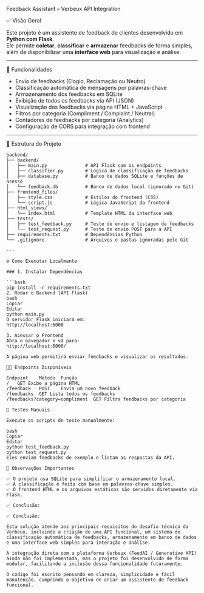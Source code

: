 Feedback Assistant – Verbeux API Integration

✅ Visão Geral

Este projeto é um assistente de feedback de clientes desenvolvido em **Python com Flask**.  
Ele permite **coletar**, **classificar** e **armazenar** feedbacks de forma simples, além de disponibilizar uma **interface web** para visualização e análise.

---

🚀 Funcionalidades

- Envio de feedbacks (Elogio, Reclamação ou Neutro)  
- Classificação automática de mensagens por palavras-chave  
- Armazenamento dos feedbacks em SQLite  
- Exibição de todos os feedbacks via API (JSON)  
- Visualização dos feedbacks via página HTML + JavaScript  
- Filtros por categoria (Compliment / Complaint / Neutral)  
- Contadores de feedbacks por categoria (Analytics)  
- Configuração de CORS para integração com frontend  

---

📂 Estrutura do Projeto
```
backend/
├── backend/
│   ├── main.py              # API Flask com os endpoints
│   ├── classifier.py        # Lógica de classificação de feedbacks
│   ├── database.py          # Banco de dados SQLite e funções de acesso
│   └── feedback.db          # Banco de dados local (ignorado no Git)
├── frontend_files/
│   ├── style.css            # Estilos do frontend (CSS)
│   └── script.js            # Lógica JavaScript do frontend
├── html_views/
│   └── index.html           # Template HTML da interface web
├── tests/
│   ├── test_feedback.py     # Teste de envio e listagem de feedbacks
│   └── test_request.py      # Teste de envio POST para a API
├── requirements.txt         # Dependências Python
└── .gitignore               # Arquivos e pastas ignoradas pelo Git

---

⚙️ Como Executar Localmente

### 1. Instalar Dependências

```bash
pip install -r requirements.txt
2. Rodar o Backend (API Flask)
bash
Copiar
Editar
python main.py
O servidor Flask iniciará em:
http://localhost:5000

3. Acessar o Frontend
Abra o navegador e vá para:
http://localhost:5000/

A página web permitirá enviar feedbacks e visualizar os resultados.

🧑‍💻 Endpoints Disponíveis

Endpoint	Método	Função
/	GET	Exibe a página HTML
/feedback	POST	Envia um novo feedback
/feedbacks	GET	Lista todos os feedbacks
/feedbacks?category=compliment	GET	Filtra feedbacks por categoria

🧪 Testes Manuais

Execute os scripts de teste manualmente:

bash
Copiar
Editar
python test_feedback.py
python test_request.py
Eles enviam feedbacks de exemplo e listam as respostas da API.

🔑 Observações Importantes

✅ O projeto usa SQLite para simplificar o armazenamento local.
✅ A classificação é feita com base em palavras-chave simples.
✅ O frontend HTML e os arquivos estáticos são servidos diretamente via Flask.

✅ Conclusão:

✅ Conclusão:

Esta solução atende aos principais requisitos do desafio técnico da Verbeux, incluindo a criação de uma API funcional, um sistema de classificação automática de feedbacks, armazenamento em banco de dados e uma interface web simples para interação e análise.

A integração direta com a plataforma Verbeux (FeedAI / Generative API) ainda não foi implementada, mas o projeto foi desenvolvido de forma modular, facilitando a inclusão dessa funcionalidade futuramente.

O código foi escrito pensando em clareza, simplicidade e fácil manutenção, cumprindo o objetivo de criar um assistente de feedback funcional.
